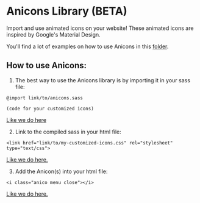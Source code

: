 # Anicons Library (BETA)
Import and use animated icons on your website! These animated icons are inspired by Google's Material Design.

You'll find a lot of examples on how to use Anicons in this [folder](./DEMO).

## How to use Anicons:
1. The best way to use the Anicons library is by importing it in your sass file:
```
@import link/to/anicons.sass

(code for your customized icons)
```
[Like we do here](./DEMO/with-sass/mystyles.sass)

2. Link to the compiled sass in your html file:
```
<link href="link/to/my-customized-icons.css" rel="stylesheet" type="text/css">
```
[Like we do here.](./DEMO/with-sass/mypage.html)

3. Add the Anicon(s) into your html file:
```
<i class="anico menu close"></i>
```
[Like we do here.](./DEMO/with-sass/mypage.html)
